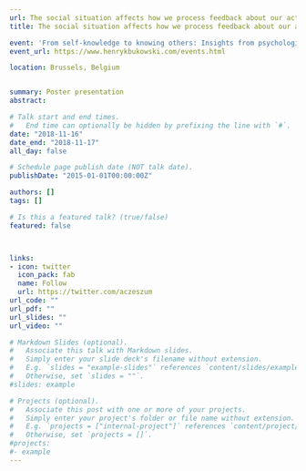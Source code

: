 ```yaml
---
url: The social situation affects how we process feedback about our actions2
title: The social situation affects how we process feedback about our actions

event: 'From self-knowledge to knowing others: Insights from psychological and neuroscientific tools'
event_url: https://www.henrykbukowski.com/events.html

location: Brussels, Belgium


summary: Poster presentation
abstract: 

# Talk start and end times.
#   End time can optionally be hidden by prefixing the line with `#`.
date: "2018-11-16"
date_end: "2018-11-17"
all_day: false

# Schedule page publish date (NOT talk date).
publishDate: "2015-01-01T00:00:00Z"

authors: []
tags: []

# Is this a featured talk? (true/false)
featured: false



links:
- icon: twitter
  icon_pack: fab
  name: Follow
  url: https://twitter.com/aczeszum
url_code: ""
url_pdf: ""
url_slides: ""
url_video: ""

# Markdown Slides (optional).
#   Associate this talk with Markdown slides.
#   Simply enter your slide deck's filename without extension.
#   E.g. `slides = "example-slides"` references `content/slides/example-slides.md`.
#   Otherwise, set `slides = ""`.
#slides: example

# Projects (optional).
#   Associate this post with one or more of your projects.
#   Simply enter your project's folder or file name without extension.
#   E.g. `projects = ["internal-project"]` references `content/project/deep-learning/index.md`.
#   Otherwise, set `projects = []`.
#projects:
#- example
---
```



